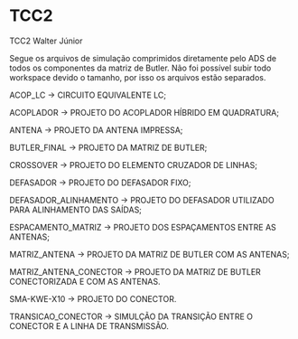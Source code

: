 # TCC2
TCC2 Walter Júnior

Segue os arquivos de simulação comprimidos diretamente pelo ADS de todos os componentes da matriz de Butler. Não foi possível subir todo workspace devido o tamanho, por isso os arquivos estão separados.

ACOP_LC -> CIRCUITO EQUIVALENTE LC;

ACOPLADOR -> PROJETO DO ACOPLADOR HÍBRIDO EM QUADRATURA;

ANTENA -> PROJETO DA ANTENA IMPRESSA;

BUTLER_FINAL -> PROJETO DA MATRIZ DE BUTLER;

CROSSOVER -> PROJETO DO ELEMENTO CRUZADOR DE LINHAS;

DEFASADOR -> PROJETO DO DEFASADOR FIXO;

DEFASADOR_ALINHAMENTO -> PROJETO DO DEFASADOR UTILIZADO PARA ALINHAMENTO DAS SAÍDAS;

ESPACAMENTO_MATRIZ -> PROJETO DOS ESPAÇAMENTOS ENTRE AS ANTENAS;

MATRIZ_ANTENA -> PROJETO DA MATRIZ DE BUTLER COM AS ANTENAS;

MATRIZ_ANTENA_CONECTOR -> PROJETO DA MATRIZ DE BUTLER CONECTORIZADA E COM AS ANTENAS.

SMA-KWE-X10 -> PROJETO DO CONECTOR.

TRANSICAO_CONECTOR -> SIMULÇÃO DA TRANSIÇÃO ENTRE O CONECTOR E A LINHA DE TRANSMISSÃO.
